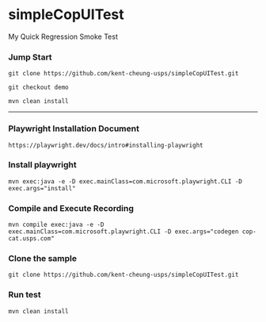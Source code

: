 # simpleCopUITest
My Quick Regression Smoke Test

### Jump Start
```
git clone https://github.com/kent-cheung-usps/simpleCopUITest.git
```
```
git checkout demo
```
```
mvn clean install
```
---
### Playwright Installation Document
```
https://playwright.dev/docs/intro#installing-playwright
```
### Install playwright
```
mvn exec:java -e -D exec.mainClass=com.microsoft.playwright.CLI -D exec.args="install"
```
### Compile and Execute Recording
```
mvn compile exec:java -e -D exec.mainClass=com.microsoft.playwright.CLI -D exec.args="codegen cop-cat.usps.com"
```
### Clone the sample
```
git clone https://github.com/kent-cheung-usps/simpleCopUITest.git
```
### Run test
```
mvn clean install
```
